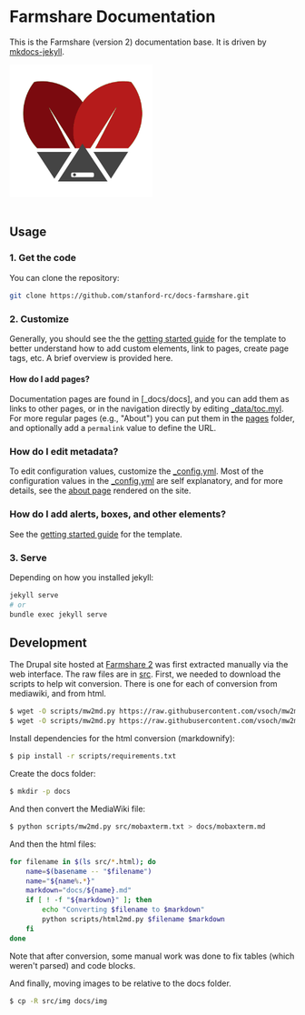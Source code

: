 # Farmshare Documentation

This is the Farmshare (version 2) documentation base. It is
driven by [mkdocs-jekyll](https://www.github.com/vsoch/mkdocs-jekyll).

<div style="width:50%;">
     <img src="assets/img/logo/farmshare-red-pot.png">
</div><br>

## Usage

### 1. Get the code

You can clone the repository:

```bash
git clone https://github.com/stanford-rc/docs-farmshare.git
```

### 2. Customize

Generally, you should see the the [getting started guide](https://vsoch.github.io/mkdocs-jekyll/getting-started)
for the template to better understand how to add custom elements, link to 
pages, create page tags, etc. A brief overview is provided here.


#### How do I add pages?

Documentation pages are found in [_docs/docs], and you can add them as links 
to other pages, or in the navigation directly by editing [_data/toc.myl](_data/toc.yml).
For more regular pages (e.g., "About") you can put them in the [pages](pages)
folder, and optionally add a `permalink` value to define the URL.

### How do I edit metadata?

To edit configuration values, customize the [_config.yml](_config.yml).
Most of the configuration values in the [_config.yml](_config.yml) are self explanatory,
and for more details, see the [about page](https://vsoch.github.io/mkdocs-jekyll/about/)
rendered on the site.

### How do I add alerts, boxes, and other elements?

See the [getting started guide](https://vsoch.github.io/mkdocs-jekyll/getting-started)
for the template.


### 3. Serve

Depending on how you installed jekyll:

```bash
jekyll serve
# or
bundle exec jekyll serve
```

## Development

The Drupal site hosted at [Farmshare 2](https://srcc.stanford.edu/farmshare2) was first extracted 
manually via the web interface. The raw files are in [src](src). First,
we needed to download the scripts to help wit conversion. There is one for
each of conversion from mediawiki, and from html.

```bash
$ wget -O scripts/mw2md.py https://raw.githubusercontent.com/vsoch/mw2md.py/master/mw2md.py
$ wget -O scripts/mw2md.py https://raw.githubusercontent.com/vsoch/mw2md.py/master/html2md.py
```

Install dependencies for the html conversion (markdownify):

```bash
$ pip install -r scripts/requirements.txt
```

Create the docs folder:

```bash
$ mkdir -p docs
```

And then convert the MediaWiki file:

```bash
$ python scripts/mw2md.py src/mobaxterm.txt > docs/mobaxterm.md
```

And then the html files:

```bash
for filename in $(ls src/*.html); do
    name=$(basename -- "$filename")
    name="${name%.*}"
    markdown="docs/${name}.md"
    if [ ! -f "${markdown}" ]; then
        echo "Converting $filename to $markdown"
        python scripts/html2md.py $filename $markdown
    fi
done
```

Note that after conversion, some manual work was done to fix tables (which
weren't parsed) and code blocks.

And finally, moving images to be relative to the docs folder.

```bash
$ cp -R src/img docs/img
```
